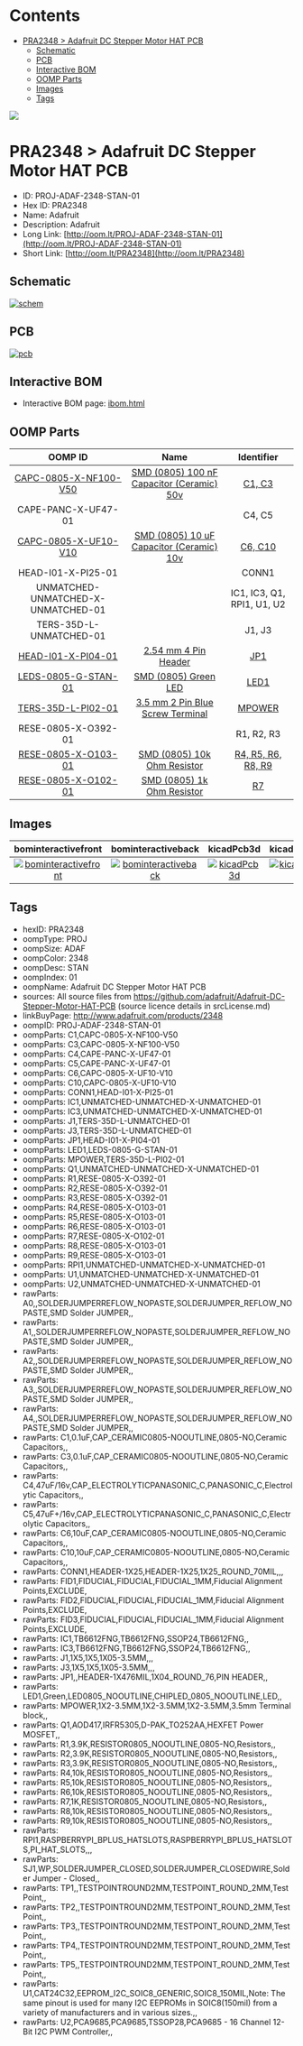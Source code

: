 



Contents
========

* [PRA2348 > Adafruit DC Stepper Motor HAT PCB](#pra2348--adafruit-dc-stepper-motor-hat-pcb)
	* [Schematic](#schematic)
	* [PCB](#pcb)
	* [Interactive BOM](#interactive-bom)
	* [OOMP Parts](#oomp-parts)
	* [Images](#images)
	* [Tags](#tags)
  
![][im]
# PRA2348 > Adafruit DC Stepper Motor HAT PCB

- ID: PROJ-ADAF-2348-STAN-01
- Hex ID: PRA2348
- Name: Adafruit
- Description: Adafruit
- Long Link: [http://oom.lt/PROJ-ADAF-2348-STAN-01](http://oom.lt/PROJ-ADAF-2348-STAN-01)
- Short Link: [http://oom.lt/PRA2348](http://oom.lt/PRA2348)

## Schematic
  
[![schem](eagleSchemImage.png)](eagleSchemImage.png)
## PCB
  
[![pcb](eagleImage.png)](eagleImage.png)
## Interactive BOM

- Interactive BOM page: [ibom.html](https://htmlpreview.github.io/?https://github.com/oomlout/oomlout_OOMP_projects/blob/main/PROJ-ADAF-2348-STAN-01/kicad/bom/ibom.html)

## OOMP Parts
  

|OOMP ID|Name|Identifier|
| :---: | :---: | :---: |
|[CAPC-0805-X-NF100-V50](https://github.com/oomlout/oomlout_OOMP_parts/tree/main/CAPC-0805-X-NF100-V50/)|[SMD (0805) 100 nF Capacitor (Ceramic) 50v](https://github.com/oomlout/oomlout_OOMP_parts/tree/main/CAPC-0805-X-NF100-V50/)|[C1, C3](https://github.com/oomlout/oomlout_OOMP_parts/tree/main/CAPC-0805-X-NF100-V50/)|
|CAPE-PANC-X-UF47-01||C4, C5|
|[CAPC-0805-X-UF10-V10](https://github.com/oomlout/oomlout_OOMP_parts/tree/main/CAPC-0805-X-UF10-V10/)|[SMD (0805) 10 uF Capacitor (Ceramic) 10v](https://github.com/oomlout/oomlout_OOMP_parts/tree/main/CAPC-0805-X-UF10-V10/)|[C6, C10](https://github.com/oomlout/oomlout_OOMP_parts/tree/main/CAPC-0805-X-UF10-V10/)|
|HEAD-I01-X-PI25-01||CONN1|
|UNMATCHED-UNMATCHED-X-UNMATCHED-01||IC1, IC3, Q1, RPI1, U1, U2|
|TERS-35D-L-UNMATCHED-01||J1, J3|
|[HEAD-I01-X-PI04-01](https://github.com/oomlout/oomlout_OOMP_parts/tree/main/HEAD-I01-X-PI04-01/)|[2.54 mm 4 Pin Header](https://github.com/oomlout/oomlout_OOMP_parts/tree/main/HEAD-I01-X-PI04-01/)|[JP1](https://github.com/oomlout/oomlout_OOMP_parts/tree/main/HEAD-I01-X-PI04-01/)|
|[LEDS-0805-G-STAN-01](https://github.com/oomlout/oomlout_OOMP_parts/tree/main/LEDS-0805-G-STAN-01/)|[SMD (0805) Green LED](https://github.com/oomlout/oomlout_OOMP_parts/tree/main/LEDS-0805-G-STAN-01/)|[LED1](https://github.com/oomlout/oomlout_OOMP_parts/tree/main/LEDS-0805-G-STAN-01/)|
|[TERS-35D-L-PI02-01](https://github.com/oomlout/oomlout_OOMP_parts/tree/main/TERS-35D-L-PI02-01/)|[3.5 mm 2 Pin Blue Screw Terminal](https://github.com/oomlout/oomlout_OOMP_parts/tree/main/TERS-35D-L-PI02-01/)|[MPOWER](https://github.com/oomlout/oomlout_OOMP_parts/tree/main/TERS-35D-L-PI02-01/)|
|RESE-0805-X-O392-01||R1, R2, R3|
|[RESE-0805-X-O103-01](https://github.com/oomlout/oomlout_OOMP_parts/tree/main/RESE-0805-X-O103-01/)|[SMD (0805) 10k Ohm Resistor](https://github.com/oomlout/oomlout_OOMP_parts/tree/main/RESE-0805-X-O103-01/)|[R4, R5, R6, R8, R9](https://github.com/oomlout/oomlout_OOMP_parts/tree/main/RESE-0805-X-O103-01/)|
|[RESE-0805-X-O102-01](https://github.com/oomlout/oomlout_OOMP_parts/tree/main/RESE-0805-X-O102-01/)|[SMD (0805) 1k Ohm Resistor](https://github.com/oomlout/oomlout_OOMP_parts/tree/main/RESE-0805-X-O102-01/)|[R7](https://github.com/oomlout/oomlout_OOMP_parts/tree/main/RESE-0805-X-O102-01/)|

## Images
  
  

|bominteractivefront|bominteractiveback|kicadPcb3d|kicadPcb3dFront|kicadPcb3dBack|eagleImage|eagleSchemImage|pcbdraw|pcbdrawback|
| :---: | :---: | :---: | :---: | :---: | :---: | :---: | :---: | :---: |
|[![bominteractivefront](bomFront_140.png)](bomFront.png)|[![bominteractiveback](bomBack_140.png)](bomBack.png)|[![kicadPcb3d](kicadPcb3d_140.png)](kicadPcb3d.png)|[![kicadPcb3dFront](kicadPcb3dFront_140.png)](kicadPcb3dFront.png)|[![kicadPcb3dBack](kicadPcb3dBack_140.png)](kicadPcb3dBack.png)|[![eagleImage](eagleImage_140.png)](eagleImage.png)|[![eagleSchemImage](eagleSchemImage_140.png)](eagleSchemImage.png)|[![pcbdraw](pcbdraw_140.png)](pcbdraw.png)|[![pcbdrawback](pcbdrawBack_140.png)](pcbdrawBack.png)|

## Tags

- hexID: PRA2348
- oompType: PROJ
- oompSize: ADAF
- oompColor: 2348
- oompDesc: STAN
- oompIndex: 01
- oompName: Adafruit DC Stepper Motor HAT PCB
- sources: All source files from https://github.com/adafruit/Adafruit-DC-Stepper-Motor-HAT-PCB (source licence details in srcLicense.md)
- linkBuyPage: http://www.adafruit.com/products/2348
- oompID: PROJ-ADAF-2348-STAN-01
- oompParts: C1,CAPC-0805-X-NF100-V50
- oompParts: C3,CAPC-0805-X-NF100-V50
- oompParts: C4,CAPE-PANC-X-UF47-01
- oompParts: C5,CAPE-PANC-X-UF47-01
- oompParts: C6,CAPC-0805-X-UF10-V10
- oompParts: C10,CAPC-0805-X-UF10-V10
- oompParts: CONN1,HEAD-I01-X-PI25-01
- oompParts: IC1,UNMATCHED-UNMATCHED-X-UNMATCHED-01
- oompParts: IC3,UNMATCHED-UNMATCHED-X-UNMATCHED-01
- oompParts: J1,TERS-35D-L-UNMATCHED-01
- oompParts: J3,TERS-35D-L-UNMATCHED-01
- oompParts: JP1,HEAD-I01-X-PI04-01
- oompParts: LED1,LEDS-0805-G-STAN-01
- oompParts: MPOWER,TERS-35D-L-PI02-01
- oompParts: Q1,UNMATCHED-UNMATCHED-X-UNMATCHED-01
- oompParts: R1,RESE-0805-X-O392-01
- oompParts: R2,RESE-0805-X-O392-01
- oompParts: R3,RESE-0805-X-O392-01
- oompParts: R4,RESE-0805-X-O103-01
- oompParts: R5,RESE-0805-X-O103-01
- oompParts: R6,RESE-0805-X-O103-01
- oompParts: R7,RESE-0805-X-O102-01
- oompParts: R8,RESE-0805-X-O103-01
- oompParts: R9,RESE-0805-X-O103-01
- oompParts: RPI1,UNMATCHED-UNMATCHED-X-UNMATCHED-01
- oompParts: U1,UNMATCHED-UNMATCHED-X-UNMATCHED-01
- oompParts: U2,UNMATCHED-UNMATCHED-X-UNMATCHED-01
- rawParts: A0,,SOLDERJUMPERREFLOW_NOPASTE,SOLDERJUMPER_REFLOW_NOPASTE,SMD Solder JUMPER,,
- rawParts: A1,,SOLDERJUMPERREFLOW_NOPASTE,SOLDERJUMPER_REFLOW_NOPASTE,SMD Solder JUMPER,,
- rawParts: A2,,SOLDERJUMPERREFLOW_NOPASTE,SOLDERJUMPER_REFLOW_NOPASTE,SMD Solder JUMPER,,
- rawParts: A3,,SOLDERJUMPERREFLOW_NOPASTE,SOLDERJUMPER_REFLOW_NOPASTE,SMD Solder JUMPER,,
- rawParts: A4,,SOLDERJUMPERREFLOW_NOPASTE,SOLDERJUMPER_REFLOW_NOPASTE,SMD Solder JUMPER,,
- rawParts: C1,0.1uF,CAP_CERAMIC0805-NOOUTLINE,0805-NO,Ceramic Capacitors,,
- rawParts: C3,0.1uF,CAP_CERAMIC0805-NOOUTLINE,0805-NO,Ceramic Capacitors,,
- rawParts: C4,47uF/16v,CAP_ELECTROLYTICPANASONIC_C,PANASONIC_C,Electrolytic Capacitors,,
- rawParts: C5,47uF+/16v,CAP_ELECTROLYTICPANASONIC_C,PANASONIC_C,Electrolytic Capacitors,,
- rawParts: C6,10uF,CAP_CERAMIC0805-NOOUTLINE,0805-NO,Ceramic Capacitors,,
- rawParts: C10,10uF,CAP_CERAMIC0805-NOOUTLINE,0805-NO,Ceramic Capacitors,,
- rawParts: CONN1,HEADER-1X25,HEADER-1X25,1X25_ROUND_70MIL,,,
- rawParts: FID1,FIDUCIAL,FIDUCIAL,FIDUCIAL_1MM,Fiducial Alignment Points,EXCLUDE,
- rawParts: FID2,FIDUCIAL,FIDUCIAL,FIDUCIAL_1MM,Fiducial Alignment Points,EXCLUDE,
- rawParts: FID3,FIDUCIAL,FIDUCIAL,FIDUCIAL_1MM,Fiducial Alignment Points,EXCLUDE,
- rawParts: IC1,TB6612FNG,TB6612FNG,SSOP24,TB6612FNG,,
- rawParts: IC3,TB6612FNG,TB6612FNG,SSOP24,TB6612FNG,,
- rawParts: J1,1X5,1X5,1X05-3.5MM,,,
- rawParts: J3,1X5,1X5,1X05-3.5MM,,,
- rawParts: JP1,,HEADER-1X476MIL,1X04_ROUND_76,PIN HEADER,,
- rawParts: LED1,Green,LED0805_NOOUTLINE,CHIPLED_0805_NOOUTLINE,LED,,
- rawParts: MPOWER,1X2-3.5MM,1X2-3.5MM,1X2-3.5MM,3.5mm Terminal block,,
- rawParts: Q1,AOD417,IRFR5305,D-PAK_TO252AA,HEXFET Power MOSFET,,
- rawParts: R1,3.9K,RESISTOR0805_NOOUTLINE,0805-NO,Resistors,,
- rawParts: R2,3.9K,RESISTOR0805_NOOUTLINE,0805-NO,Resistors,,
- rawParts: R3,3.9K,RESISTOR0805_NOOUTLINE,0805-NO,Resistors,,
- rawParts: R4,10k,RESISTOR0805_NOOUTLINE,0805-NO,Resistors,,
- rawParts: R5,10k,RESISTOR0805_NOOUTLINE,0805-NO,Resistors,,
- rawParts: R6,10k,RESISTOR0805_NOOUTLINE,0805-NO,Resistors,,
- rawParts: R7,1K,RESISTOR0805_NOOUTLINE,0805-NO,Resistors,,
- rawParts: R8,10k,RESISTOR0805_NOOUTLINE,0805-NO,Resistors,,
- rawParts: R9,10k,RESISTOR0805_NOOUTLINE,0805-NO,Resistors,,
- rawParts: RPI1,RASPBERRYPI_BPLUS_HATSLOTS,RASPBERRYPI_BPLUS_HATSLOTS,PI_HAT_SLOTS,,,
- rawParts: SJ1,WP,SOLDERJUMPER_CLOSED,SOLDERJUMPER_CLOSEDWIRE,Solder Jumper - Closed,,
- rawParts: TP1,,TESTPOINTROUND2MM,TESTPOINT_ROUND_2MM,Test Point,,
- rawParts: TP2,,TESTPOINTROUND2MM,TESTPOINT_ROUND_2MM,Test Point,,
- rawParts: TP3,,TESTPOINTROUND2MM,TESTPOINT_ROUND_2MM,Test Point,,
- rawParts: TP4,,TESTPOINTROUND2MM,TESTPOINT_ROUND_2MM,Test Point,,
- rawParts: TP5,,TESTPOINTROUND2MM,TESTPOINT_ROUND_2MM,Test Point,,
- rawParts: U1,CAT24C32,EEPROM_I2C_SOIC8_GENERIC,SOIC8_150MIL,Note: The same pinout is used for many I2C EEPROMs in SOIC8(150mil) from a variety of manufacturers and in various sizes.,,
- rawParts: U2,PCA9685,PCA9685,TSSOP28,PCA9685 - 16 Channel 12-Bit I2C PWM Controller,,



[im]: kicadPcb3d_450.png
